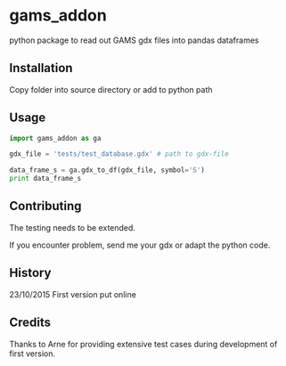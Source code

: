 # gams_addon
python package to read out GAMS gdx files into pandas dataframes

## Installation
Copy folder into source directory or add to python path

## Usage
```python
import gams_addon as ga

gdx_file = 'tests/test_database.gdx' # path to gdx-file 

data_frame_s = ga.gdx_to_df(gdx_file, symbol='S')
print data_frame_s 
```

## Contributing
The testing needs to be extended. 

If you encounter problem, send me your gdx or adapt the python code.

## History
23/10/2015 First version put online

## Credits
Thanks to Arne for providing extensive test cases during development of first version.